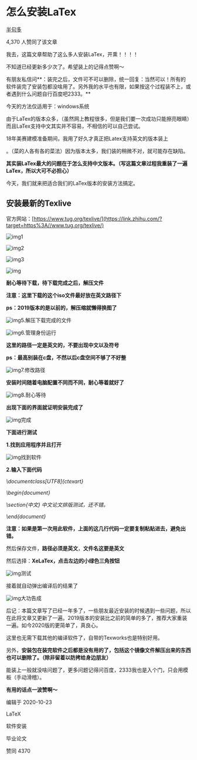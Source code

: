 # 怎么安装LaTex


[半句多](https://www.zhihu.com/people/silly-noy)





4,370 人赞同了该文章

我去，这篇文章帮助了这么多人安装LaTex，开熏！！！！

不知道已经更新多少次了。希望装上的记得点赞啊～

有朋友私信问**：装完之后，文件可不可以删除，统一回复：当然可以！所有的软件装完了安装包都没啥用了。另外我的水平也有限，如果按这个过程装不上，或者遇到什么问题自行百度吧2333。**

今天的方法仅适用于：windows系统

由于LaTex的版本众多，（虽然网上教程很多，但是我们要一次成功只能擦亮眼睛）而且LaTex支持中文其实并不容易，不相信的可以自己尝试。

18年美赛建模准备期间，我用了好久才真正把Latex支持英文的版本装上

。（菜的人各有各的菜法）因为版本太多，我们装的稍微不对，就可能存在缺陷。

**其实装LaTex最大的问题在于怎么支持中文版本。（写这篇文章过程我重装了一遍LaTex，所以大可不必担心）**

今天，我们就来把适合我们的LaTex版本的安装方法搞定。

## **安装最新的Texlive**

官方网站：[https://www.tug.org/texlive/](https://link.zhihu.com/?target=https%3A//www.tug.org/texlive/)



![img](https://pic1.zhimg.com/80/v2-df384c479e078ff06267aa7c02824750_720w.jpg)1



![img](https://pic4.zhimg.com/80/v2-f2113251865966424098a9c447602fab_720w.jpg)2



![img](https://pic2.zhimg.com/80/v2-bb1f1df1ce262bf18bc419fb44d16459_720w.jpg)3



![img](https://pic4.zhimg.com/80/v2-e901682009619ec86721706fb2bae387_720w.jpg)

**耐心等待下载，待下载完成之后，解压文件**

**注意：这里下载的这个iso文件最好放在英文路径下**

**ps：2019版本的是以前的，解压缩就懒得换图了**

![img](https://pic2.zhimg.com/80/v2-a036dab07b742863ded03e61ae68ff8d_720w.jpg)5.解压下载完成的文件



![img](https://pic2.zhimg.com/80/v2-89daec35236dad49f728828f8837de01_720w.jpg)6.管理身份运行

**这里的路径一定是英文的，不要出现中文以及符号**

**ps：最高别装在c盘，不然以后c盘空间不够了不好整**

![img](https://pic3.zhimg.com/80/v2-2bf453e12b57273b079c2f2555b78b82_720w.jpg)7.修改路径



**安装时间随着电脑配置不同而不同，耐心等着就好了**

![img](https://pic2.zhimg.com/80/v2-e5df82fcfa9912bbba8b9fb408790ad5_720w.jpg)8.耐心等待

**出现下面的界面就证明安装完成了**

![img](https://pic2.zhimg.com/80/v2-7b7bbbd4415948cf6cba1f80d00edb8d_720w.jpg)完成

**下面进行测试**

**1.找到应用程序并且打开**

![img](https://pic4.zhimg.com/80/v2-81e5bb87e96b1862106553ebcefa0ce7_720w.jpg)找到软件

**2.输入下面代码**

*\documentclass[UTF8]{ctexart}*

*\begin{document}*

*\section{中文} 中文论文排版测试，还不错。*

*\end{document}*

**注意：如果是第一次用此软件，上面的这几行代码一定要复制粘贴进去，避免出错。**

然后保存文件，**路径必须是英文**，**文件名这要是英文**

然后选择：**XeLaTex，点击左边的小绿色三角按钮**

![img](https://pic4.zhimg.com/80/v2-6c3c4609953e636ebd42b3731f6348b3_720w.jpg)测试

接着就自动弹出编译后的结果了

![img](https://pic1.zhimg.com/80/v2-5972d4dd92e0b7ddc0a0d6c8e7beca28_720w.jpg)大功告成

后记：本篇文章写了已经一年多了，一些朋友最近安装的时候遇到一些问题，所以在此将文章又更新了一遍。2019版本的安装比之前的简单的多了，推荐大家重装一遍。如今2020版的更简单了，真良心。

这里也无需下载其他的编译软件了，自带的Texworks也是特别好用。

另外，**安装包在装完软件之后都是没有用的了，包括这个镜像文件解压出来的东西也可以删除了。（除非留着以防拷给身边朋友）**

能装上一般就没啥问题了，更多问题记得问百度，2333我也是入个门，只会用模板（手动滑稽）。

**有用的话点一波赞啊～**

编辑于 2020-10-23

LaTeX

软件安装

毕业论文

赞同 4370